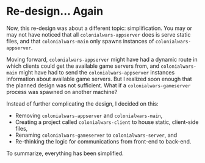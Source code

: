 # Re-design... Again
Now, this re-design was about a different topic: simplification. You may or may not have
noticed that all ``colonialwars-appserver`` does is serve static files, and that ``colonialwars-main`` only
spawns instances of ``colonialwars-appserver``.

Moving forward, ``colonialwars-appserver`` might have
had a dynamic route in which clients could get the available game servers from, and ``colonialwars-main``
might have had to send the ``colonialwars-appserver`` instances information about available game servers.
But I realized soon enough that the planned design was not sufficient. What if a ``colonialwars-gameserver``
process was spawned on another machine?

Instead of further complicating the design, I decided on this:
- Removing ``colonialwars-appserver`` and ``colonialwars-main``,
- Creating a project called ``colonialwars-client`` to house static, client-side files,
- Renaming ``colonialwars-gameserver`` to ``colonialwars-server``, and
- Re-thinking the logic for communications from front-end to back-end.

To summarize, everything has been simplified.
